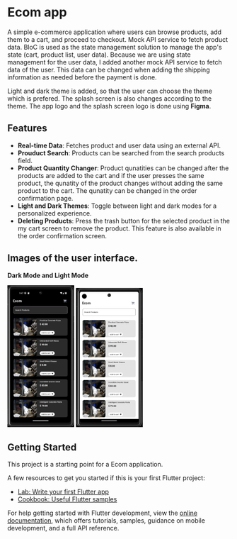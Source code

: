 # Ecom app

A simple e-commerce application where users can browse products, add them to a cart, and proceed to checkout. Mock API service to fetch product data. BloC is used as the state management solution to manage the app's state (cart, product list, user data). Because we are using state management for the user data, I added another mock API service to fetch data of the user. This data can be changed when adding the shipping information as needed before the payment is done.

Light and dark theme is added, so that the user can choose the theme which is prefered. The splash screen is also changes according to the theme. The app logo and the splash screen logo is done using **Figma**.

## Features

- **Real-time Data**: Fetches product and user data using an external API.
- **Prouduct Search**: Products can be searched from the search products field.
- **Product Quantity Changer**: Product qunatities can be changed after the products are added to the cart and if the user presses the same product, the qunatity of the product changes without adding the same product to the cart. The qunatity can be changed in the order confirmation page.
- **Light and Dark Themes**: Toggle between light and dark modes for a personalized experience.
- **Deleting Products**: Press the trash button for the selected product in the my cart screen to remove the product. This feature is also available in the order confirmation screen.

## Images of the user interface.

**Dark Mode and Light Mode**

<p float="center">
  <img src="lib/assets/ecom_dark_mode.png" width="30%" />
  <img src="lib/assets/ecom_light_mode.png" width="30%" /> 
</p>

## Getting Started

This project is a starting point for a Ecom application.

A few resources to get you started if this is your first Flutter project:

- [Lab: Write your first Flutter app](https://docs.flutter.dev/get-started/codelab)
- [Cookbook: Useful Flutter samples](https://docs.flutter.dev/cookbook)

For help getting started with Flutter development, view the
[online documentation](https://docs.flutter.dev/), which offers tutorials,
samples, guidance on mobile development, and a full API reference.

